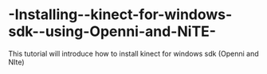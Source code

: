 -Installing--kinect-for-windows-sdk--using-Openni-and-NiTE-
===========================================================

 This tutorial will  introduce how to install kinect for windows sdk (Openni and NIte)
